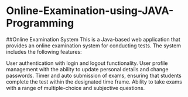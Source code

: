 # Online-Examination-using-JAVA-Programming
##Online Examination System
This is a Java-based web application that provides an online examination system for conducting tests. 
The system includes the following features:

User authentication with login and logout functionality.
User profile management with the ability to update personal details and change passwords.
Timer and auto submission of exams, ensuring that students complete the test within the designated time frame.
Ability to take exams with a range of multiple-choice and subjective questions.
